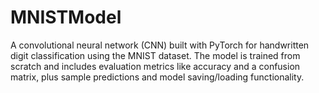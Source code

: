 # MNISTModel
A convolutional neural network (CNN) built with PyTorch for handwritten digit classification using the MNIST dataset. The model is trained from scratch and includes evaluation metrics like accuracy and a confusion matrix, plus sample predictions and model saving/loading functionality.

